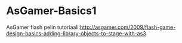 AsGamer-Basics1
===============

AsGamer flash pelin tutoriaali:http://asgamer.com/2009/flash-game-design-basics-adding-library-objects-to-stage-with-as3
